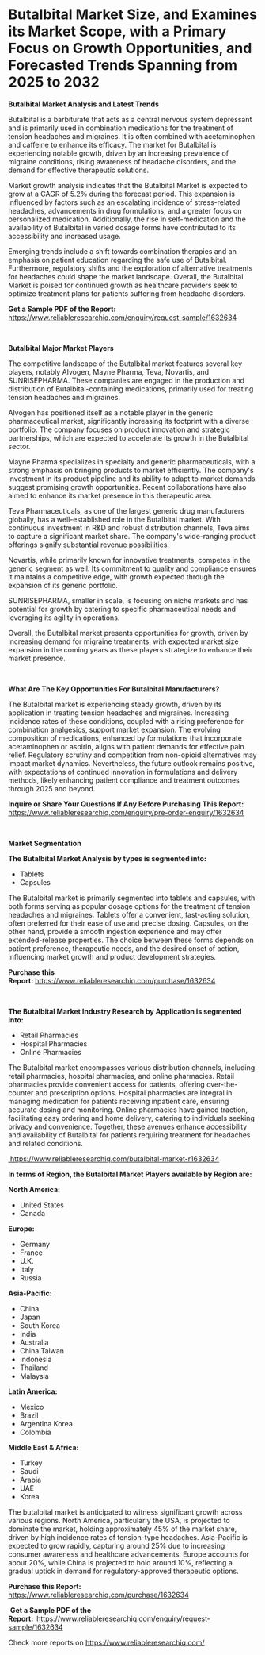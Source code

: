 <p><h1>Butalbital Market Size, and Examines its Market Scope, with a Primary Focus on Growth Opportunities, and Forecasted Trends Spanning from 2025 to 2032</h1></p><p><strong>Butalbital Market Analysis and Latest Trends</strong></p>
<p><p>Butalbital is a barbiturate that acts as a central nervous system depressant and is primarily used in combination medications for the treatment of tension headaches and migraines. It is often combined with acetaminophen and caffeine to enhance its efficacy. The market for Butalbital is experiencing notable growth, driven by an increasing prevalence of migraine conditions, rising awareness of headache disorders, and the demand for effective therapeutic solutions.</p><p>Market growth analysis indicates that the Butalbital Market is expected to grow at a CAGR of 5.2% during the forecast period. This expansion is influenced by factors such as an escalating incidence of stress-related headaches, advancements in drug formulations, and a greater focus on personalized medication. Additionally, the rise in self-medication and the availability of Butalbital in varied dosage forms have contributed to its accessibility and increased usage.</p><p>Emerging trends include a shift towards combination therapies and an emphasis on patient education regarding the safe use of Butalbital. Furthermore, regulatory shifts and the exploration of alternative treatments for headaches could shape the market landscape. Overall, the Butalbital Market is poised for continued growth as healthcare providers seek to optimize treatment plans for patients suffering from headache disorders.</p></p>
<p><strong>Get a Sample PDF of the Report:&nbsp;</strong> <a href="https://www.reliableresearchiq.com/enquiry/request-sample/1632634?utm_campaign=3080&utm_medium=2&utm_source=Github&utm_content=ia&utm_term=08032025&utm_id=butalbital">https://www.reliableresearchiq.com/enquiry/request-sample/1632634</a></p>
<p>&nbsp;</p>
<p><strong>Butalbital Major Market Players</strong></p>
<p><p>The competitive landscape of the Butalbital market features several key players, notably Alvogen, Mayne Pharma, Teva, Novartis, and SUNRISEPHARMA. These companies are engaged in the production and distribution of Butalbital-containing medications, primarily used for treating tension headaches and migraines.</p><p>Alvogen has positioned itself as a notable player in the generic pharmaceutical market, significantly increasing its footprint with a diverse portfolio. The company focuses on product innovation and strategic partnerships, which are expected to accelerate its growth in the Butalbital sector.</p><p>Mayne Pharma specializes in specialty and generic pharmaceuticals, with a strong emphasis on bringing products to market efficiently. The company's investment in its product pipeline and its ability to adapt to market demands suggest promising growth opportunities. Recent collaborations have also aimed to enhance its market presence in this therapeutic area.</p><p>Teva Pharmaceuticals, as one of the largest generic drug manufacturers globally, has a well-established role in the Butalbital market. With continuous investment in R&D and robust distribution channels, Teva aims to capture a significant market share. The company's wide-ranging product offerings signify substantial revenue possibilities.</p><p>Novartis, while primarily known for innovative treatments, competes in the generic segment as well. Its commitment to quality and compliance ensures it maintains a competitive edge, with growth expected through the expansion of its generic portfolio.</p><p>SUNRISEPHARMA, smaller in scale, is focusing on niche markets and has potential for growth by catering to specific pharmaceutical needs and leveraging its agility in operations.</p><p>Overall, the Butalbital market presents opportunities for growth, driven by increasing demand for migraine treatments, with expected market size expansion in the coming years as these players strategize to enhance their market presence.</p></p>
<p>&nbsp;</p>
<p><strong>What Are The Key Opportunities For Butalbital Manufacturers?</strong></p>
<p><p>The Butalbital market is experiencing steady growth, driven by its application in treating tension headaches and migraines. Increasing incidence rates of these conditions, coupled with a rising preference for combination analgesics, support market expansion. The evolving composition of medications, enhanced by formulations that incorporate acetaminophen or aspirin, aligns with patient demands for effective pain relief. Regulatory scrutiny and competition from non-opioid alternatives may impact market dynamics. Nevertheless, the future outlook remains positive, with expectations of continued innovation in formulations and delivery methods, likely enhancing patient compliance and treatment outcomes through 2025 and beyond.</p></p>
<p><strong>Inquire or Share Your Questions If Any Before Purchasing This Report:</strong> <a href="https://www.reliableresearchiq.com/enquiry/pre-order-enquiry/1632634?utm_campaign=3080&utm_medium=2&utm_source=Github&utm_content=ia&utm_term=08032025&utm_id=butalbital">https://www.reliableresearchiq.com/enquiry/pre-order-enquiry/1632634</a></p>
<p>&nbsp;</p>
<p><strong>Market Segmentation</strong></p>
<p><strong>The Butalbital Market Analysis by types is segmented into:</strong></p>
<p><ul><li>Tablets</li><li>Capsules</li></ul></p>
<p><p>The Butalbital market is primarily segmented into tablets and capsules, with both forms serving as popular dosage options for the treatment of tension headaches and migraines. Tablets offer a convenient, fast-acting solution, often preferred for their ease of use and precise dosing. Capsules, on the other hand, provide a smooth ingestion experience and may offer extended-release properties. The choice between these forms depends on patient preference, therapeutic needs, and the desired onset of action, influencing market growth and product development strategies.</p></p>
<p><strong>Purchase this Report:&nbsp;</strong><a href="https://www.reliableresearchiq.com/purchase/1632634?utm_campaign=3080&utm_medium=2&utm_source=Github&utm_content=ia&utm_term=08032025&utm_id=butalbital">https://www.reliableresearchiq.com/purchase/1632634</a></p>
<p>&nbsp;</p>
<p><strong>The Butalbital Market Industry Research by Application is segmented into:</strong></p>
<p><ul><li>Retail Pharmacies</li><li>Hospital Pharmacies</li><li>Online Pharmacies</li></ul></p>
<p><p>The Butalbital market encompasses various distribution channels, including retail pharmacies, hospital pharmacies, and online pharmacies. Retail pharmacies provide convenient access for patients, offering over-the-counter and prescription options. Hospital pharmacies are integral in managing medication for patients receiving inpatient care, ensuring accurate dosing and monitoring. Online pharmacies have gained traction, facilitating easy ordering and home delivery, catering to individuals seeking privacy and convenience. Together, these avenues enhance accessibility and availability of Butalbital for patients requiring treatment for headaches and related conditions.</p></p>
<p><a href="https://www.reliableresearchiq.com/butalbital-market-r1632634?utm_campaign=3080&utm_medium=2&utm_source=Github&utm_content=ia&utm_term=08032025&utm_id=butalbital">&nbsp;https://www.reliableresearchiq.com/butalbital-market-r1632634</a></p>
<p><strong>In terms of Region, the Butalbital Market Players available by Region are:</strong></p>
<p>
    <p> <strong> North America: </strong>
        <ul>
            <li>United States</li>
            <li>Canada</li>
        </ul>
        </p> 
    <p> <strong> Europe: </strong>
        <ul>
            <li>Germany</li>
            <li>France</li>
            <li>U.K.</li>
            <li>Italy</li>
            <li>Russia</li>
        </ul>
        </p> 
    <p> <strong> Asia-Pacific: </strong>
        <ul>
            <li>China</li>
            <li>Japan</li>
            <li>South Korea</li>
            <li>India</li>
            <li>Australia</li>
            <li>China Taiwan</li>
            <li>Indonesia</li>
            <li>Thailand</li>
            <li>Malaysia</li>
        </ul>
        </p> 
    <p> <strong> Latin America: </strong>
        <ul>
            <li>Mexico</li>
            <li>Brazil</li>
            <li>Argentina Korea</li>
            <li>Colombia</li>
        </ul>
        </p> 
    <p> <strong> Middle East & Africa: </strong>
        <ul>
            <li>Turkey</li>
            <li>Saudi</li>
            <li>Arabia</li>
            <li>UAE</li>
            <li>Korea</li>
        </ul>
    </p>
    </p>
<p><p>The butalbital market is anticipated to witness significant growth across various regions. North America, particularly the USA, is projected to dominate the market, holding approximately 45% of the market share, driven by high incidence rates of tension-type headaches. Asia-Pacific is expected to grow rapidly, capturing around 25% due to increasing consumer awareness and healthcare advancements. Europe accounts for about 20%, while China is projected to hold around 10%, reflecting a gradual uptick in demand for regulatory-approved therapeutic options.</p></p>
<p><strong>Purchase this Report: </strong><a href="https://www.reliableresearchiq.com/purchase/1632634?utm_campaign=3080&utm_medium=2&utm_source=Github&utm_content=ia&utm_term=08032025&utm_id=butalbital">https://www.reliableresearchiq.com/purchase/1632634</a></p>
<p>&nbsp;<strong>Get a Sample PDF of the Report:&nbsp;&nbsp;</strong><a href="https://www.reliableresearchiq.com/enquiry/request-sample/1632634?utm_campaign=3080&utm_medium=2&utm_source=Github&utm_content=ia&utm_term=08032025&utm_id=butalbital">https://www.reliableresearchiq.com/enquiry/request-sample/1632634</a></p>
<p><strong></strong></p>
<p>Check more reports on <a href="https://www.reliableresearchiq.com/?utm_campaign=3080&utm_medium=2&utm_source=Github&utm_content=ia&utm_term=08032025&utm_id=butalbital">https://www.reliableresearchiq.com/</a></p>